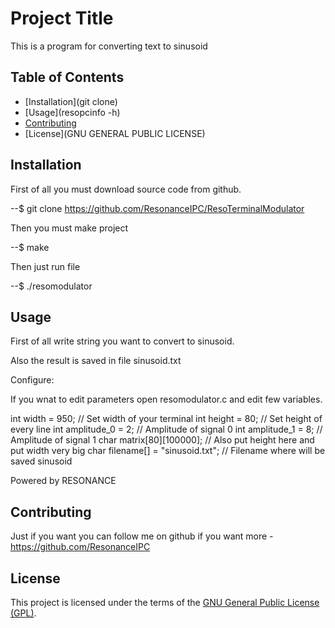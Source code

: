 # Project Title

This is a program for converting text to sinusoid

## Table of Contents

- [Installation](git clone)
- [Usage](resopcinfo -h)
- [Contributing](https://github.com/ResonanceIPC)
- [License](GNU GENERAL PUBLIC LICENSE)

## Installation

First of all you must download source code from github.

--$ git clone https://github.com/ResonanceIPC/ResoTerminalModulator

Then you must make project

--$ make 

Then just run file

--$ ./resomodulator

## Usage

First of all write string you want to convert to sinusoid.

Also the result is saved in file sinusoid.txt


Configure:

If you wnat to edit parameters open resomodulator.c and edit few variables.

int width = 950; // Set width of your terminal
int height = 80; // Set height of every line
int amplitude_0 = 2; // Amplitude of signal 0
int amplitude_1 = 8; // Amplitude of signal 1
char matrix[80][100000]; // Also put height here and put width very big
char filename[] = "sinusoid.txt"; // Filename where will be saved sinusoid
                                                                                                                                                                                                                                           
Powered by RESONANCE  

## Contributing

Just if you want you can follow me on github if you want more - https://github.com/ResonanceIPC

## License

This project is licensed under the terms of the [GNU General Public License (GPL)](https://www.gnu.org/licenses/gpl-3.0.html).
